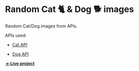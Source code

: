 # Random Cat 🐈 & Dog 🐕 images
Random Cat/Dog images from APIs.

APIs used:

- [Cat API](https://docs.thecatapi.com/)

- [Dog API](https://dog.ceo/dog-api/)

**[→ Live project](https://randomcatdog.netlify.app/)**
